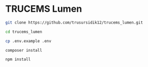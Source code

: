 # TRUCEMS Lumen
```bash
git clone https://github.com/trusursidik12/trucems_lumen.git
```
```bash
cd trucems_lumen
```
```bash
cp .env.example .env
```
```bash
composer install
```
```bash
npm install
```

